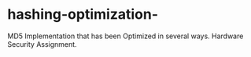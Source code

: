 # hashing-optimization-
MD5 Implementation that has been Optimized in several ways. Hardware Security Assignment.
